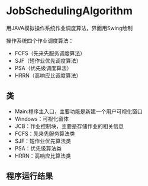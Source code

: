 # JobSchedulingAlgorithm

用JAVA模拟操作系统作业调度算法，界面用Swing绘制 
  
操作系统四个作业调度算法：
* FCFS（先来先服务调度算法）  
* SJF（短作业优先调度算法）  
* PSA（优先级调度算法）  
* HRRN（高响应比调度算法）  

## 类

* Main:程序主入口，主要功能是新建一个用户可视化窗口
* Windows：可视化窗体
* JCB：作业控制块，主要是存储作业的相关信息
* FCFS：先来先服务算法类
* SJF：短作业优先算法类 
* PSA：优先级算法类
* HRRN：高响应比算法类

## 程序运行结果

